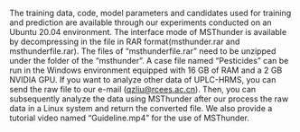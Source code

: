 The training data, code, model parameters and candidates used for training and prediction are available through our experiments conducted on an Ubuntu 20.04 environment. The interface mode of MSThunder is available by decompressing in the file in RAR format(msthunder.rar and msthunderfile.rar). The files of “msthunderfile.rar” need to be unzipped under the folder of the “msthunder”. A case file named “Pesticides” can be run in the Windows environment equipped with 16 GB of RAM and a 2 GB NVIDIA GPU. If you want to analyze other data of UPLC-HRMS, you can send the raw file to our e-mail (qzliu@rcees.ac.cn). Then, you can subsequently analyze the data using MSThunder after our process the raw data in a Linux system and return the converted file. We also provide a tutorial video named “Guideline.mp4” for the use of MSThunder.
